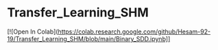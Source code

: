 # Transfer_Learning_SHM
[![Open In Colab](https://colab.research.google.com/github/Hesam-92-19/Transfer_Learning_SHM/blob/main/Binary_SDD.ipynb]]
